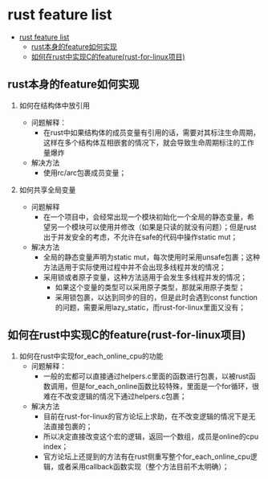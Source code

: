 ﻿# rust feature list

- [rust feature list](#rust-feature-list)
  - [rust本身的feature如何实现](#rust本身的feature如何实现)
  - [如何在rust中实现C的feature(rust-for-linux项目)](#如何在rust中实现c的featurerust-for-linux项目)

## rust本身的feature如何实现

1. 如何在结构体中放引用
    - 问题解释：
         - 在rust中如果结构体的成员变量有引用的话，需要对其标注生命周期，这样在多个结构体互相嵌套的情况下，就会导致生命周期标注的工作量爆炸
    - 解决方法
        - 使用rc/arc包裹成员变量；

2. 如何共享全局变量
    - 问题解释
        - 在一个项目中，会经常出现一个模块初始化一个全局的静态变量，希望另一个模块可以使用并修改（如果是只读的就没有问题）；但是rust出于并发安全的考虑，不允许在safe的代码中操作static mut；
    - 解决方法
        - 全局的静态变量声明为static mut，每次使用时采用unsafe包裹；这种方法适用于实际使用过程中并不会出现多线程并发的情况；
        - 采用锁或者原子变量，这种方法适用于会发生多线程并发的情况；
            - 如果这个变量的类型可以采用原子类型，那就采用原子类型；
            - 采用锁包裹，以达到同步的目的，但是此时会遇到const function的问题，需要采用lazy_static，而rust-for-linux里面又没有；

## 如何在rust中实现C的feature(rust-for-linux项目)

1. 如何在rust中实现for_each_online_cpu的功能
    - 问题解释：
        - 一般的宏都可以直接通过helpers.c里面的函数进行包裹，以被rust函数调用，但是for_each_online函数比较特殊，里面是一个for循环，很难在不改变逻辑的情况下通过helpers.c包裹；
    - 解决方法
        - 目前在rust-for-linux的官方论坛上求助，在不改变逻辑的情况下是无法直接包裹的；
        - 所以决定直接改变这个宏的逻辑，返回一个数组，成员是online的cpu index；
        - 官方论坛上还提到的方法有在rust侧重写整个for_each_online_cpu逻辑，或者采用callback函数实现（整个方法目前不太明确）；
